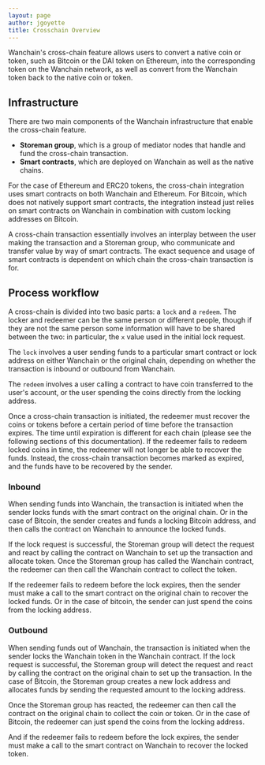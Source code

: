 ```yaml
---
layout: page
author: jgoyette
title: Crosschain Overview
---
```


Wanchain's cross-chain feature allows users to convert a native coin or token,
such as Bitcoin or the DAI token on Ethereum, into the corresponding token on
the Wanchain network, as well as convert from the Wanchain token back to the
native coin or token.

## Infrastructure

There are two main components of the Wanchain infrastructure that enable the
cross-chain feature.

- **Storeman group**, which is a group of mediator nodes that handle and fund
  the cross-chain transaction.
- **Smart contracts**, which are deployed on Wanchain as well as the native
  chains.

For the case of Ethereum and ERC20 tokens, the cross-chain integration uses
smart contracts on both Wanchain and Ethereum. For Bitcoin, which does not
natively support smart contracts, the integration instead just relies on smart
contracts on Wanchain in combination with custom locking addresses on Bitcoin.

A cross-chain transaction essentially involves an interplay between the user
making the transaction and a Storeman group, who communicate and transfer value
by way of smart contracts. The exact sequence and usage of smart contracts is
dependent on which chain the cross-chain transaction is for.

## Process workflow

A cross-chain is divided into two basic parts: a `lock` and a `redeem`. The
locker and redeemer can be the same person or different people, though if they
are not the same person some information will have to be shared between the
two: in particular, the `x` value used in the initial lock request.

The `lock` involves a user sending funds to a particular smart contract or lock
address on either Wanchain or the original chain, depending on whether the
transaction is inbound or outbound from Wanchain.

The `redeem` involves a user calling a contract to have coin transferred to the
user's account, or the user spending the coins directly from the locking address.

Once a cross-chain transaction is initiated, the redeemer must recover the
coins or tokens before a certain period of time before the transaction expires.
The time until expiration is different for each chain (please see the following
sections of this documentation). If the redeemer fails to redeem locked coins
in time, the redeemer will not longer be able to recover the funds. Instead,
the cross-chain transaction becomes marked as expired, and the funds have to be
recovered by the sender.

### Inbound

When sending funds into Wanchain, the transaction is initiated when the sender
locks funds with the smart contract on the original chain. Or in the case of
Bitcoin, the sender creates and funds a locking Bitcoin address, and then calls
the contract on Wanchain to announce the locked funds.

If the lock request is successful, the Storeman group will detect the request
and react by calling the contract on Wanchain to set up the transaction and
allocate token. Once the Storeman group has called the Wanchain contract, the
redeemer can then call the Wanchain contract to collect the token.

If the redeemer fails to redeem before the lock expires, then the sender must
make a call to the smart contract on the original chain to recover the locked
funds.  Or in the case of bitcoin, the sender can just spend the coins from the
locking address.

### Outbound

When sending funds out of Wanchain, the transaction is initiated when the
sender locks the Wanchain token in the Wanchain contract. If the lock request
is successful, the Storeman group will detect the request and react by calling
the contract on the original chain to set up the transaction. In the case of
Bitcoin, the Storeman group creates a new lock address and allocates funds by
sending the requested amount to the locking address.

Once the Storeman group has reacted, the redeemer can then call the contract on
the original chain to collect the coin or token. Or in the case of Bitcoin, the
redeemer can just spend the coins from the locking address.

And if the redeemer fails to redeem before the lock expires, the sender must
make a call to the smart contract on Wanchain to recover the locked token.
